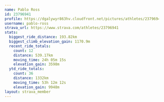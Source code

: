 ```yaml
---
name: Pablo Ross
id: 23796941
profile: https://dgalywyr863hv.cloudfront.net/pictures/athletes/23796941/14615399/1/large.jpg
username: pablo-ross
strava_url: https://www.strava.com/athletes/23796941
stats:
  biggest_ride_distance: 193.82km
  biggest_climb_elevation_gain: 1170.9m
  recent_ride_totals:
    count: 12
    distance: 539.17km
    moving_time: 24h 05m 15s
    elevation_gain: 3598m
  ytd_ride_totals:
    count: 36
    distance: 1332km
    moving_time: 53h 12m 12s
    elevation_gain: 9948m
layout: strava_member
--- 
```

